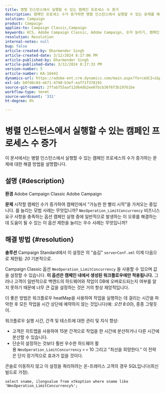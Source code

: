 ```yaml
---
title: 병렬 인스턴스에서 실행할 수 있는 캠페인 프로세스 수 증가
description: 캠페인 프로세스 수가 증가하면 병렬 인스턴스에서 실행할 수 있는 문제를 해결하는 방법을 알아봅니다. 워크플로우 히트맵을 사용합니다.
solution: Campaign
product: Campaign
applies-to: Campaign Classic,Campaign
keywords: KCS, Adobe Campaign Classic, Adobe Campaign, 숫자 늘리기, 캠페인 프로세스, 인스턴스, 병렬, 모범 사례
resolution: Resolution
internal-notes: null
bug: false
article-created-by: Dharmender Singh
article-created-date: 3/12/2024 8:17:06 PM
article-published-by: Dharmender Singh
article-published-date: 3/12/2024 8:17:33 PM
version-number: 5
article-number: KA-16442
dynamics-url: https://adobe-ent.crm.dynamics.com/main.aspx?forceUCI=1&pagetype=entityrecord&etn=knowledgearticle&id=56b42c7b-ade0-ee11-904c-6045bd045872
exl-id: b0fd6c0d-eb71-4740-b3ef-eaff1f378191
source-git-commit: 2ffab755aaf12d64db2ee07bcb36f6f3b19761be
workflow-type: tm+mt
source-wordcount: '331'
ht-degree: 0%

---
```


# 병렬 인스턴스에서 실행할 수 있는 캠페인 프로세스 수 증가


이 문서에서는 병렬 인스턴스에서 실행할 수 있는 캠페인 프로세스의 수가 증가하는 문제에 대한 해결 방법을 설명합니다.

## 설명 {#description}


<b>환경</b>
Adobe Campaign Classic Adobe Campaign

<b>문제</b>
시작할 캠페인 수가 증가하여 캠페인에서 &quot;가능한 한 빨리 시작&quot;을 가져오는 중입니다.
를 늘리는 모범 사례는 무엇입니까? `NmsOperation_LimitConcurrency` 비즈니스 요구 사항을 충족하는 옵션
캠페인 실행 중에 일반적으로 발생하는 이 오류를 해결하는 데 도움이 될 수 있는 이 옵션 제한을 늘리는 우수 사례는 무엇입니까?


## 해결 방법 {#resolution}


<b>솔루션</b>
Campaign Standard에서 이 설정은 의 &quot;숨김&quot; `serverConf.xml` 이제 다음으로 제한됨: *20* 기본적으로.  

Campaign Classic 옵션 `NmsOperation_LimitConcurrency` 을 사용할 수 있으며 값을 설정할 수 있습니다.
<b>이 옵션은 캠페인 내에서 생성된 워크플로우에만 적용됩니다.</b>
그러나 고객이 일반적으로 백엔드의 하드웨어와 작업이 DB에 오버로드되는지 여부를 알지 못하기 때문에 너무 큰 값을 설정하는 것은 거의 항상 재앙적입니다.

더 좋은 방법은 워크플로우 heatMap을 사용하여 작업을 실행하는 데 걸리는 시간을 파악한 후 모든 작업을 시간 상단에 예약하지 않는 것입니다(예: *오전 8:00*), 종종 그렇듯이.

워크플로우 실행 시간, 간격 및 테스트에 대한 관리 및 지식 향상:

- 고객은 히트맵을 사용하여 15분 간격으로 작업을 한 시간에 분산하거나 다른 시간에 분산할 수 있습니다.
- 단순히 설정하는 것보다 훨씬 우수한 하드웨어 활용 `NmsOperation_LimitConcurrency` `>` `>`  10 그리고 &quot;최선을 희망한다.&quot; 이 전략은 단지 장기적으로 효과가 없을 것이다.


콘솔로 이동하지 않고 이 설정을 쿼리하려는 온-프레미스 고객의 경우 SQL입니다(최신 빌드로 가정).


```
select sname, ilongvalue from xtkoption where sname like 'NmsOperation_LimitConcurrency%';
```

